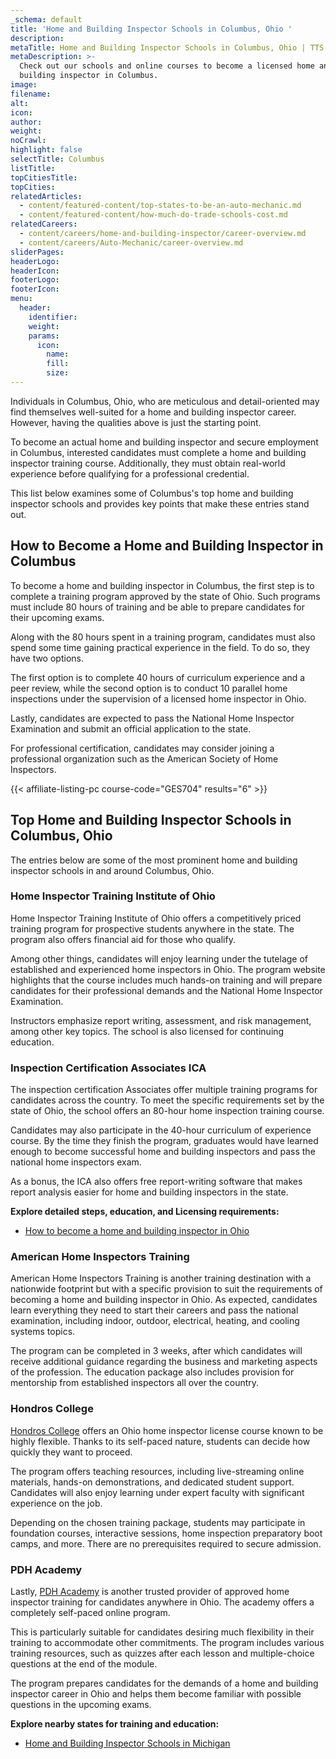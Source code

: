 ```yaml
---
_schema: default
title: 'Home and Building Inspector Schools in Columbus, Ohio '
description:
metaTitle: Home and Building Inspector Schools in Columbus, Ohio | TTS
metaDescription: >-
  Check out our schools and online courses to become a licensed home and
  building inspector in Columbus.
image:
filename:
alt:
icon:
author:
weight:
noCrawl:
highlight: false
selectTitle: Columbus
listTitle:
topCitiesTitle:
topCities:
relatedArticles:
  - content/featured-content/top-states-to-be-an-auto-mechanic.md
  - content/featured-content/how-much-do-trade-schools-cost.md
relatedCareers:
  - content/careers/home-and-building-inspector/career-overview.md
  - content/careers/Auto-Mechanic/career-overview.md
sliderPages:
headerLogo:
headerIcon:
footerLogo:
footerIcon:
menu:
  header:
    identifier:
    weight:
    params:
      icon:
        name:
        fill:
        size:
---
```

Individuals in Columbus, Ohio, who are meticulous and detail-oriented may find themselves well-suited for a home and building inspector career. However, having the qualities above is just the starting point.

To become an actual home and building inspector and secure employment in Columbus, interested candidates must complete a home and building inspector training course. Additionally, they must obtain real-world experience before qualifying for a professional credential.

This list below examines some of Columbus's top home and building inspector schools and provides key points that make these entries stand out.

## **How to Become a Home and Building Inspector in Columbus**

To become a home and building inspector in Columbus, the first step is to complete a training program approved by the state of Ohio. Such programs must include 80 hours of training and be able to prepare candidates for their upcoming exams.

Along with the 80 hours spent in a training program, candidates must also spend some time gaining practical experience in the field. To do so, they have two options.

The first option is to complete 40 hours of curriculum experience and a peer review, while the second option is to conduct 10 parallel home inspections under the supervision of a licensed home inspector in Ohio.

Lastly, candidates are expected to pass the National Home Inspector Examination and submit an official application to the state.

For professional certification, candidates may consider joining a professional organization such as the American Society of Home Inspectors.

{{< affiliate-listing-pc course-code="GES704" results="6" >}}

## **Top Home and Building Inspector Schools in Columbus, Ohio**

The entries below are some of the most prominent home and building inspector schools in and around Columbus, Ohio.

### Home Inspector Training Institute of Ohio

Home Inspector Training Institute of Ohio offers a competitively priced training program for prospective students anywhere in the state. The program also offers financial aid for those who qualify.

Among other things, candidates will enjoy learning under the tutelage of established and experienced home inspectors in Ohio. The program website highlights that the course includes much hands-on training and will prepare candidates for their professional demands and the National Home Inspector Examination.

Instructors emphasize report writing, assessment, and risk management, among other key topics. The school is also licensed for continuing education.

### Inspection Certification Associates ICA

The inspection certification Associates offer multiple training programs for candidates across the country. To meet the specific requirements set by the state of Ohio, the school offers an 80-hour home inspection training course.

Candidates may also participate in the 40-hour curriculum of experience course. By the time they finish the program, graduates would have learned enough to become successful home and building inspectors and pass the national home inspectors exam.

As a bonus, the ICA also offers free report-writing software that makes report analysis easier for home and building inspectors in the state.

**Explore detailed steps, education, and Licensing requirements:**

* [How to become a home and building inspector in Ohio](https://toptradeschools.com/near-you/home-and-building-inspector/ohio/)

### American Home Inspectors Training

American Home Inspectors Training is another training destination with a nationwide footprint but with a specific provision to suit the requirements of becoming a home and building inspector in Ohio. As expected, candidates learn everything they need to start their careers and pass the national examination, including indoor, outdoor, electrical, heating, and cooling systems topics.

The program can be completed in 3 weeks, after which candidates will receive additional guidance regarding the business and marketing aspects of the profession. The education package also includes provision for mentorship from established inspectors all over the country.

### Hondros College

[Hondros College](https://www.hondros.com/programs/home-inspection/ohio-home-inspector-courses/) offers an Ohio home inspector license course known to be highly flexible. Thanks to its self-paced nature, students can decide how quickly they want to proceed.

The program offers teaching resources, including live-streaming online materials, hands-on demonstrations, and dedicated student support. Candidates will also enjoy learning under expert faculty with significant experience on the job.

Depending on the chosen training package, students may participate in foundation courses, interactive sessions, home inspection preparatory boot camps, and more. There are no prerequisites required to secure admission.

### PDH Academy

Lastly, [PDH Academy](https://pdhacademy.com/home-inspection/) is another trusted provider of approved home inspector training for candidates anywhere in Ohio. The academy offers a completely self-paced online program.

This is particularly suitable for candidates desiring much flexibility in their training to accommodate other commitments. The program includes various training resources, such as quizzes after each lesson and multiple-choice questions at the end of the module.

The program prepares candidates for the demands of a home and building inspector career in Ohio and helps them become familiar with possible questions in the upcoming exams.

**Explore nearby states for training and education:**

* [Home and Building Inspector Schools in Michigan](https://toptradeschools.com/near-you/home-and-building-inspector/michigan/)